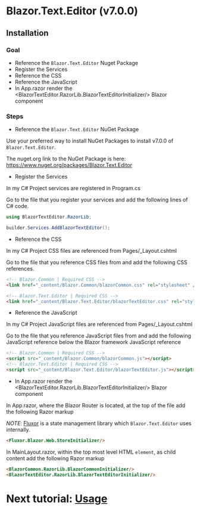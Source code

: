 # Blazor.Text.Editor (v7.0.0)

## Installation

### Goal

- Reference the `Blazor.Text.Editor` Nuget Package
- Register the Services
- Reference the CSS
- Reference the JavaScript
- In App.razor render the <BlazorTextEditor.RazorLib.BlazorTextEditorInitializer/> Blazor component

### Steps
- Reference the `Blazor.Text.Editor` NuGet Package

Use your preferred way to install NuGet Packages to install v7.0.0 of `Blazor.Text.Editor`.

The nuget.org link to the NuGet Package is here: https://www.nuget.org/packages/Blazor.Text.Editor

- Register the Services

In my C# Project services are registered in Program.cs

Go to the file that you register your services and add the following lines of C# code.

```csharp
using BlazorTextEditor.RazorLib;

builder.Services.AddBlazorTextEditor();
```

- Reference the CSS

In my C# Project CSS files are referenced from Pages/_Layout.cshtml

Go to the file that you reference CSS files from and add the following CSS references.

```html
<!-- Blazor.Common | Required CSS -->
<link href="_content/Blazor.Common/blazorCommon.css" rel="stylesheet" />

<!-- Blazor.Text.Editor | Required CSS -->
<link href="_content/Blazor.Text.Editor/blazorTextEditor.css" rel="stylesheet" />
```

- Reference the JavaScript

In my C# Project JavaScript files are referenced from Pages/_Layout.cshtml

Go to the file that you reference JavaScript files from and add the following JavaScript reference below the Blazor framework JavaScript reference

```html
<!-- Blazor.Common | Required CSS -->
<script src="_content/Blazor.Common/blazorCommon.js"></script>
<!-- Blazor.Text.Editor | Required CSS -->
<script src="_content/Blazor.Text.Editor/blazorTextEditor.js"></script>
```

- In App.razor render the <BlazorTextEditor.RazorLib.BlazorTextEditorInitializer/> Blazor component

In App.razor, where the Blazor Router is located, at the top of the file add the following Razor markup

*NOTE*: [Fluxor](https://github.com/mrpmorris/Fluxor) is a state management library which `Blazor.Text.Editor` uses internally.

```html
<Fluxor.Blazor.Web.StoreInitializer/>
```

In MainLayout.razor, within the top most level HTML `element`, as child content add the following Razor markup

```html
<BlazorCommon.RazorLib.BlazorCommonInitializer/>
<BlazorTextEditor.RazorLib.BlazorTextEditorInitializer/>
```

# Next tutorial: [Usage](/Documentation/10_USAGE.md)